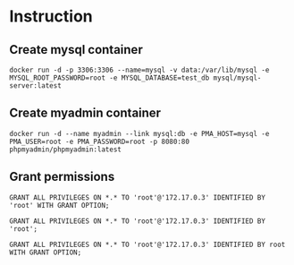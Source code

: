 # Instruction

## Create mysql container

```console
docker run -d -p 3306:3306 --name=mysql -v data:/var/lib/mysql -e MYSQL_ROOT_PASSWORD=root -e MYSQL_DATABASE=test_db mysql/mysql-server:latest
```

## Create myadmin container

```console
docker run -d --name myadmin --link mysql:db -e PMA_HOST=mysql -e PMA_USER=root -e PMA_PASSWORD=root -p 8080:80 phpmyadmin/phpmyadmin:latest
```

## Grant permissions

```console
GRANT ALL PRIVILEGES ON *.* TO 'root'@'172.17.0.3' IDENTIFIED BY 'root' WITH GRANT OPTION;

GRANT ALL PRIVILEGES ON *.* TO 'root'@'172.17.0.3' IDENTIFIED BY 'root';

GRANT ALL PRIVILEGES ON *.* TO 'root'@'172.17.0.3' IDENTIFIED BY root WITH GRANT OPTION;

```
